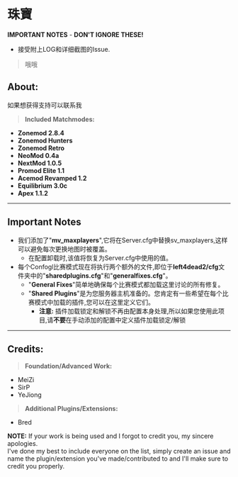 # **珠寶**

**IMPORTANT NOTES** - **DON'T IGNORE THESE!**
* 接受附上LOG和详细截图的Issue.
>哦哦


## **About:**

如果想获得支持可以联系我

> **Included Matchmodes:**
* **Zonemod 2.8.4**
* **Zonemod Hunters**
* **Zonemod Retro**
* **NeoMod 0.4a** 
* **NextMod 1.0.5**
* **Promod Elite 1.1**
* **Acemod Revamped 1.2**
* **Equilibrium 3.0c**
* **Apex 1.1.2**

---

## **Important Notes**
* 我们添加了"**mv_maxplayers**",它将在Server.cfg中替换sv_maxplayers,这样可以避免每次更换地图时被覆盖。
  * 在配置卸载时,该值将恢复为Server.cfg中使用的值。
* 每个Confogl比赛模式现在将执行两个额外的文件,即位于**left4dead2/cfg**文件夹中的"**sharedplugins.cfg**"和"**generalfixes.cfg**"。
  * "**General Fixes**"简单地确保每个比赛模式都加载这里讨论的所有修复。
  * "**Shared Plugins**"是为您服务器主机准备的。您肯定有一些希望在每个比赛模式中加载的插件,您可以在这里定义它们。
    * **注意:** 插件加载锁定和解锁不再由配置本身处理,所以如果您使用此项目,请**不要**在手动添加的配置中定义插件加载锁定/解锁

---
	
## **Credits:**

> **Foundation/Advanced Work:**
* MeiZi
* SirP
* YeJiong

> **Additional Plugins/Extensions:**
* Bred

**NOTE:** If your work is being used and I forgot to credit you, my sincere apologies.  
I've done my best to include everyone on the list, simply create an issue and name the plugin/extension you've made/contributed to and I'll make sure to credit you properly.
